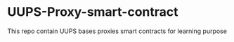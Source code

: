 # UUPS-Proxy-smart-contract
This repo contain UUPS bases proxies smart contracts for learning purpose
